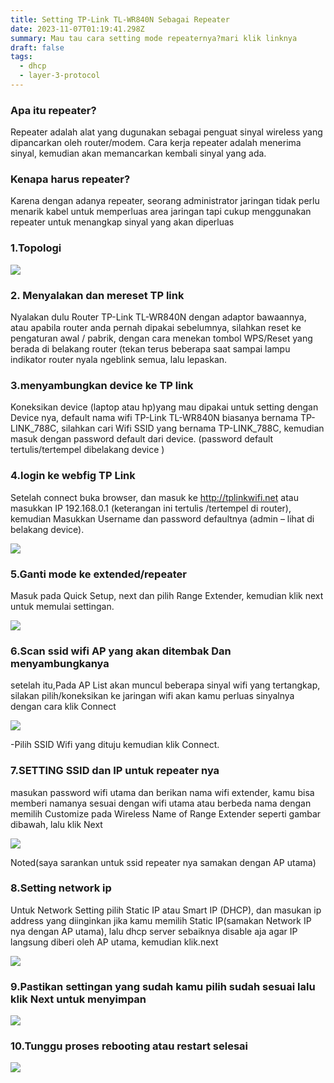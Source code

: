 ```yaml
---
title: Setting TP-Link TL-WR840N Sebagai Repeater
date: 2023-11-07T01:19:41.298Z
summary: Mau tau cara setting mode repeaternya?mari klik linknya
draft: false
tags:
  - dhcp
  - layer-3-protocol
---
```

### Apa itu repeater?

Repeater adalah alat yang dugunakan sebagai penguat sinyal wireless yang dipancarkan oleh router/modem. Cara kerja repeater adalah menerima sinyal, kemudian akan memancarkan kembali sinyal yang ada.

### Kenapa harus repeater?

Karena dengan adanya repeater, seorang administrator jaringan tidak perlu menarik kabel untuk memperluas area jaringan tapi cukup menggunakan repeater untuk menangkap sinyal yang akan diperluas

### 1.Topologi

![](/images/uploads/screenshot_2023-11-19-21-55-16-83_ee92dd2796c5abdb79ebb8cb6a3579d6.jpg)

### 2. Menyalakan dan mereset TP link

Nyalakan dulu Router TP-Link TL-WR840N dengan adaptor bawaannya, atau apabila router anda pernah dipakai sebelumnya, silahkan reset ke pengaturan awal / pabrik, dengan cara menekan tombol  WPS/Reset yang berada di belakang router (tekan terus beberapa saat sampai lampu indikator router nyala ngeblink semua, lalu lepaskan.

### 3.menyambungkan device ke TP link

Koneksikan device (laptop atau hp)yang mau dipakai untuk setting dengan Device nya, default nama wifi  TP-Link TL-WR840N biasanya bernama TP-LINK_788C, silahkan cari Wifi SSID yang bernama TP-LINK_788C, kemudian masuk dengan password default dari device. (password default  tertulis/tertempel dibelakang device )

### 4.login ke webfig TP Link

Setelah connect buka browser, dan masuk ke http://tplinkwifi.net atau masukkan IP 192.168.0.1 (keterangan ini tertulis /tertempel di router), kemudian Masukkan Username dan password defaultnya (admin – lihat di belakang device).

![](/images/uploads/100-06-tplink-tl-wr840n-wisp.png)

### 5.Ganti mode ke extended/repeater

Masuk pada Quick Setup, next dan pilih Range Extender, kemudian klik next untuk memulai settingan.

![](/images/uploads/img_20231111_114825.jpg)

### 6.Scan ssid wifi AP yang akan ditembak Dan menyambungkanya

setelah itu,Pada AP List akan muncul beberapa sinyal wifi yang tertangkap, silakan pilih/koneksikan ke jaringan wifi akan kamu perluas sinyalnya dengan cara klik Connect

![](/images/uploads/screenshot_2023-11-11-12-56-02-52.jpg)

\-Pilih SSID Wifi yang dituju kemudian klik Connect.

### 7.SETTING SSID dan IP untuk repeater nya

masukan password wifi utama dan berikan nama wifi extender, kamu bisa memberi namanya sesuai dengan wifi utama atau berbeda nama dengan memilih Customize pada Wireless Name of Range Extender seperti gambar dibawah, lalu klik Next

![](/images/uploads/3.-setting-wireless-wifi.jpg)

Noted(saya sarankan untuk ssid repeater nya samakan dengan AP utama)

### 8.Setting network ip

Untuk Network Setting pilih Static IP atau Smart IP (DHCP), dan masukan ip address yang diinginkan jika kamu memilih Static IP(samakan Network IP nya dengan AP utama), lalu dhcp server sebaiknya disable aja agar IP langsung diberi oleh AP utama, kemudian klik.next

![](/images/uploads/4.-pilh-static-ip-dhcp-disablejpg.jpg)

### 9.Pastikan settingan yang sudah kamu pilih sudah sesuai lalu klik Next untuk menyimpan

![](/images/uploads/5.-klik-finish.jpg)

### 10.Tunggu proses rebooting atau restart selesai

![](/images/uploads/6.-tunggu-hingga-proses-rebooting-selesai.jpg)
